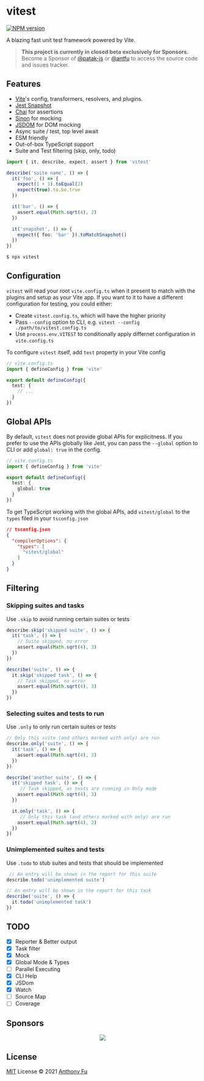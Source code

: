 # vitest

[![NPM version](https://img.shields.io/npm/v/vitest?color=a1b858&label=)](https://www.npmjs.com/package/vitest)

A blazing fast unit test framework powered by Vite.

> **This project is currently in closed beta exclusively for Sponsors.**
> Become a Sponsor of [@patak-js](https://github.com/sponsors/patak-js) or [@antfu](https://github.com/sponsors/antfu) to access the source code and issues tracker.

## Features

- [Vite](https://vitejs.dev/)'s config, transformers, resolvers, and plugins.
- [Jest Snapshot](https://jestjs.io/docs/snapshot-testing)
- [Chai](https://www.chaijs.com/) for assertions
- [Sinon](https://sinonjs.org/) for mocking
- [JSDOM](https://github.com/jsdom/jsdom) for DOM mocking
- Async suite / test, top level await
- ESM friendly
- Out-of-box TypeScript support
- Suite and Test filtering (skip, only, todo)

```ts
import { it, describe, expect, assert } from 'vitest'

describe('suite name', () => {
  it('foo', () => {
    expect(1 + 1).toEqual(2)
    expect(true).to.be.true
  })

  it('bar', () => {
    assert.equal(Math.sqrt(4), 2)
  })

  it('snapshot', () => {
    expect({ foo: 'bar' }).toMatchSnapshot()
  })
})
```

```bash
$ npx vitest
```

## Configuration

`vitest` will read your root `vite.config.ts` when it present to match with the plugins and setup as your Vite app. If you want to it to have a different configuration for testing, you could either:

- Create `vitest.config.ts`, which will have the higher priority
- Pass `--config` option to CLI, e.g. `vitest --config ./path/to/vitest.config.ts`
- Use `process.env.VITEST` to conditionally apply differnet configuration in `vite.config.ts`

To configure `vitest` itself, add `test` property in your Vite config

```ts
// vite.config.ts
import { defineConfig } from 'vite'

export default defineConfig({
  test: {
    // ...
  }
})
```

## Global APIs

By default, `vitest` does not provide global APIs for explicitness. If you prefer to use the APIs globally like Jest, you can pass the `--global` option to CLI or add `global: true` in the config.

```ts
// vite.config.ts
import { defineConfig } from 'vite'

export default defineConfig({
  test: {
    global: true
  }
})
```

To get TypeScript working with the global APIs, add `vitest/global` to the `types` filed in your `tsconfig.json`

```json
// tsconfig.json
{
  "compilerOptions": {
    "types": [
      "vitest/global"
    ]
  }
}
```

## Filtering

### Skipping suites and tasks

Use `.skip` to avoid running certain suites or tests 

```ts
describe.skip('skipped suite', () => {
  it('task', () => {
    // Suite skipped, no error
    assert.equal(Math.sqrt(4), 3)
  })
})

describe('suite', () => {
  it.skip('skipped task', () => {
    // Task skipped, no error
    assert.equal(Math.sqrt(4), 3)
  })
})
```

### Selecting suites and tests to run

Use `.only` to only run certain suites or tests 

```ts
// Only this suite (and others marked with only) are run
describe.only('suite', () => {
  it('task', () => {
    assert.equal(Math.sqrt(4), 3) 
  })
})

describe('another suite', () => {
  it('skipped task', () => {
     // Task skipped, as tests are running in Only mode
    assert.equal(Math.sqrt(4), 3)
  })

  it.only('task', () => {
     // Only this task (and others marked with only) are run
    assert.equal(Math.sqrt(4), 2)
  })
})
```

### Unimplemented suites and tests

Use `.todo` to stub suites and tests that should be implemented

```ts
 // An entry will be shown in the report for this suite
describe.todo('unimplemented suite')

// An entry will be shown in the report for this task
describe('suite', () => {
  it.todo('unimplemented task')
})
```

## TODO

- [x] Reporter & Better output
- [x] Task filter
- [x] Mock
- [x] Global Mode & Types
- [ ] Parallel Executing
- [x] CLI Help
- [x] JSDom
- [x] Watch
- [ ] Source Map
- [ ] Coverage

## Sponsors

<p align="center">
  <a href="https://cdn.jsdelivr.net/gh/antfu/static/sponsors.svg">
    <img src='https://cdn.jsdelivr.net/gh/antfu/static/sponsors.svg'/>
  </a>
</p>

## License

[MIT](./LICENSE) License © 2021 [Anthony Fu](https://github.com/antfu)
